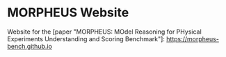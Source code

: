 # MORPHEUS Website

Website for the [paper "MORPHEUS: MOdel Reasoning for PHysical Experiments Understanding and Scoring Benchmark"]: https://morpheus-bench.github.io
